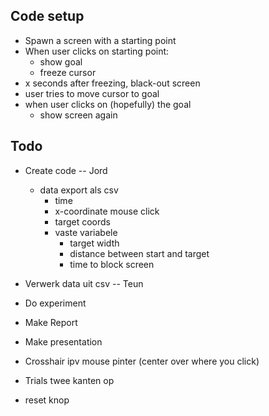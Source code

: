 ## Code setup

- Spawn a screen with a starting point
- When user clicks on starting point:
    - show goal
    - freeze cursor
- x seconds after freezing, black-out screen
- user tries to move cursor to goal
- when user clicks on (hopefully) the goal
    - show screen again

## Todo
- Create code -- Jord
    - data export als csv
        - time
        - x-coordinate mouse click
        - target coords
        - vaste variabele
            - target width
            - distance between start and target
            - time to block screen
- Verwerk data uit csv -- Teun
- Do experiment
- Make Report
- Make presentation


- Crosshair ipv mouse pinter (center over where you click)
- Trials twee kanten op
- reset knop